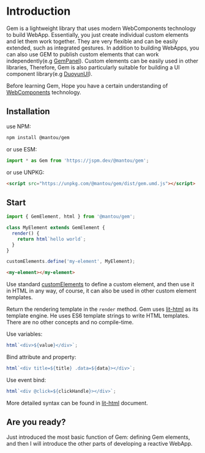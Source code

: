 # Introduction

Gem is a lightweight library that uses modern WebComponents technology to build WebApp. Essentially, you just create individual custom elements and let them work together. They are very flexible and can be easily extended, such as integrated gestures. In addition to building WebApps, you can also use GEM to publish custom elements that can work independently(e.g [GemPanel](https://panel.gemjs.org/)). Custom elements can be easily used in other libraries, Therefore, Gem is also particularly suitable for building a UI component library(e.g [DuoyunUI](https://duoyun-ui.gemjs.org)).

Before learning Gem, Hope you have a certain understanding of [WebComponents](https://developer.mozilla.org/en-US/docs/Web/Web_Components) technology.

## Installation

use NPM:

```bash
npm install @mantou/gem
```

or use ESM:

```js
import * as Gem from 'https://jspm.dev/@mantou/gem';
```

or use UNPKG:

```html
<script src="https://unpkg.com/@mantou/gem/dist/gem.umd.js"></script>
```

## Start

<gbp-sandpack dependencies="@mantou/gem">

```js index.js
import { GemElement, html } from '@mantou/gem';

class MyElement extends GemElement {
  render() {
    return html`hello world`;
  }
}

customElements.define('my-element', MyElement);
```

```html index.html
<my-element></my-element>
```

</gbp-sandpack>

Use standard [customElements](https://developer.mozilla.org/en-US/docs/Web/API/Window/customElements) to define a custom element, and then use it in HTML in any way, of course, it can also be used in other custom element templates.

Return the rendering template in the `render` method. Gem uses [lit-html](https://github.com/Polymer/lit-html) as its template engine. He uses ES6 template strings to write HTML templates. There are no other concepts and no compile-time.

Use variables:

```js
html`<div>${value}</div>`;
```

Bind attribute and property:

```js
html`<div title=${title} .data=${data}></div>`;
```

Use event bind:

```js
html`<div @click=${clickHandle}></div>`;
```

More detailed syntax can be found in [lit-html](https://lit-html.polymer-project.org/guide) document.

## Are you ready?

Just introduced the most basic function of Gem: defining Gem elements, and then I will introduce the other parts of developing a reactive WebApp.
